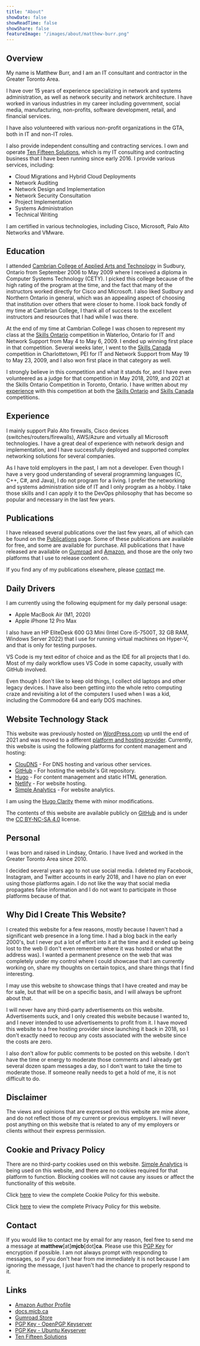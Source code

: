 ```yaml
---
title: "About"
showDate: false
showReadTime: false
showShare: false
featureImage: "/images/about/matthew-burr.png"
---
```


## Overview ##

My name is Matthew Burr, and I am an IT consultant and contractor in the Greater Toronto Area.

I have over 15 years of experience specializing in network and systems administration, as well as network security and network architecture. I have worked in various industries in my career including government, social media, manufacturing, non-profits, software development, retail, and financial services.

I have also volunteered with various non-profit organizations in the GTA, both in IT and non-IT roles.

I also provide independent consulting and contracting services. I own and operate [Ten Fifteen Solutions](https://tenfifteen.ca), which is my IT consulting and contracting business that I have been running since early 2016. I provide various services, including:

* Cloud Migrations and Hybrid Cloud Deployments
* Network Auditing
* Network Design and Implementation
* Network Security Consultation
* Project Implementation
* Systems Administration
* Technical Writing

I am certified in various technologies, including Cisco, Microsoft, Palo Alto Networks and VMware.

## Education ##

I attended [Cambrian College of Applied Arts and Technology](https://cambriancollege.ca/) in Sudbury, Ontario from September 2006 to May 2009 where I received a diploma in Computer Systems Technology (CETY). I picked this college because of the high rating of the program at the time, and the fact that many of the instructors worked directly for Cisco and Microsoft. I also liked Sudbury and Northern Ontario in general, which was an appealing aspect of choosing that institution over others that were closer to home. I look back fondly of my time at Cambrian College, I thank all of success to the excellent instructors and resources that I had while I was there.

At the end of my time at Cambrian College I was chosen to represent my class at the [Skills Ontario](http://www.skillsontario.com/) competition in Waterloo, Ontario for IT and Network Support from May 4 to May 6, 2009. I ended up winning first place in that competition. Several weeks later, I went to the [Skills Canada](https://www.skillscompetencescanada.com/) competition in Charlottetown, PEI for IT and Network Support from May 19 to May 23, 2009, and I also won first place in that category as well.

I strongly believe in this competition and what it stands for, and I have even volunteered as a judge for that competition in May 2018, 2019, and 2021 at the Skills Ontario Competition in Toronto, Ontario. I have written about my [experience](/blog/2024/04/28/skills-competition-retrospective/) with this competition at both the [Skills Ontario](/blog/2024/05/05/skills-ontario-2009-retrospective/) and [Skills Canada](/blog/2024/05/30/skills-canada-2009-retrospective/) competitions.

## Experience ##

I mainly support Palo Alto firewalls, Cisco devices (switches/routers/firewalls), AWS/Azure and virtually all Microsoft technologies. I have a great deal of experience with network design and implementation, and I have successfully deployed and supported complex networking solutions for several companies.

As I have told employers in the past, I am not a developer. Even though I have a very good understanding of several programming languages (C, C++, C#, and Java), I do not program for a living. I prefer the networking and systems administration side of IT and I only program as a hobby. I take those skills and I can apply it to the DevOps philosophy that has become so popular and necessary in the last few years.

## Publications ##

I have released several publications over the last few years, all of which can be found on the [Publications](/publications/) page. Some of these publications are available for free, and some are available for purchase. All publications that I have released are available on [Gumroad](https://store.mjcb.ca/) and [Amazon](https://www.amazon.com/author/matthewburr/), and those are the only two platforms that I use to release content on.

If you find any of my publications elsewhere, please [contact](#contact) me.

## Daily Drivers ##

I am currently using the following equipment for my daily personal usage:

* Apple MacBook Air (M1, 2020)
* Apple iPhone 12 Pro Max

I also have an HP EliteDesk 600 G3 Mini (Intel Core i5-7500T, 32 GB RAM, Windows Server 2022) that I use for running virtual machines on Hyper-V, and that is only for testing purposes.

VS Code is my text editor of choice and as the IDE for all projects that I do. Most of my daily workflow uses VS Code in some capacity, usually with GitHub involved.

Even though I don't like to keep old things, I collect old laptops and other legacy devices. I have also been getting into the whole retro computing craze and revisiting a lot of the computers I used when I was a kid, including the Commodore 64 and early DOS machines.

## Website Technology Stack ##

This website was previously hosted on [WordPress.com](https://wordpress.com/) up until the end of 2021 and was moved to a different [platform and hosting provider](/blog/2021/12/23/goodbye-wordpress-hello-hugo/). Currently, this website is using the following platforms for content management and hosting:

* [ClouDNS](https://www.cloudns.net/) - For DNS hosting and various other services.
* [GitHub](https://github.com/) - For hosting the website's Git repository.
* [Hugo](https://gohugo.io/) - For content management and static HTML generation.
* [Netlify](https://www.netlify.com/) - For website hosting.
* [Simple Analytics](https://www.simpleanalytics.com/) - For website analytics.

I am using the [Hugo Clarity](https://github.com/chipzoller/hugo-clarity) theme with minor modifications.

The contents of this website are available publicly on [GitHub](https://github.com/mjcb-public/mjcb.ca/) and is under the [CC BY-NC-SA 4.0](https://creativecommons.org/licenses/by-nc-sa/4.0/) license.

## Personal ##

I was born and raised in Lindsay, Ontario. I have lived and worked in the Greater Toronto Area since 2010.

I decided several years ago to not use social media. I deleted my Facebook, Instagram, and Twitter accounts in early 2018, and I have no plan on ever using those platforms again. I do not like the way that social media propagates false information and I do not want to participate in those platforms because of that.

## Why Did I Create This Website? ##

I created this website for a few reasons, mostly because I haven't had a significant web presence in a long time. I had a blog back in the early 2000's, but I never put a lot of effort into it at the time and it ended up being lost to the web (I don't even remember where it was hosted or what the address was). I wanted a permanent presence on the web that was completely under my control where I could showcase that I am currently working on, share my thoughts on certain topics, and share things that I find interesting.

I may use this website to showcase things that I have created and may be for sale, but that will be on a specific basis, and I will always be upfront about that.

I will never have any third-party advertisements on this website. Advertisements suck, and I only created this website because I wanted to, and I never intended to use advertisements to profit from it. I have moved this website to a free hosting provider since launching it back in 2018, so I don't exactly need to recoup any costs associated with the website since the costs are zero.

I also don't allow for public comments to be posted on this website. I don't have the time or energy to moderate those comments and I already get several dozen spam messages a day, so I don't want to take the time to moderate those. If someone really needs to get a hold of me, it is not difficult to do.

## Disclaimer ##

The views and opinions that are expressed on this website are mine alone, and do not reflect those of my current or previous employers. I will never post anything on this website that is related to any of my employers or clients without their express permission.

## Cookie and Privacy Policy ##

There are no third-party cookies used on this website. [Simple Analytics](https://www.simpleanalytics.com/) is being used on this website, and there are no cookies required for that platform to function. Blocking cookies will not cause any issues or affect the functionality of this website.

Click [here](/cookie-policy/) to view the complete Cookie Policy for this website.

Click [here](/privacy-policy/) to view the complete Privacy Policy for this website.

## Contact ##

If you would like to contact me by email for any reason, feel free to send me a message at **matthew**[at]**mjcb**[dot]**ca**. Please use this [PGP Key](https://keys.openpgp.org/vks/v1/by-fingerprint/E66CC936C624A4E993E9093671ECE9AD35D61875) for encryption if possible. I am not always prompt with responding to messages, so if you don't hear from me immediately it is not because I am ignoring the message, I just haven't had the chance to properly respond to it.

## Links ##

* [Amazon Author Profile](https://www.amazon.com/author/matthewburr/)
* [docs.mjcb.ca](https://docs.mjcb.ca/)
* [Gumroad Store](https://store.mjcb.ca/)
* [PGP Key - OpenPGP Keyserver](https://keys.openpgp.org/vks/v1/by-fingerprint/E66CC936C624A4E993E9093671ECE9AD35D61875)
* [PGP Key - Ubuntu Keyserver](https://keyserver.ubuntu.com/pks/lookup?op=get&search=0xe66cc936c624a4e993e9093671ece9ad35d61875)
* [Ten Fifteen Solutions](https://tenfifteen.ca/)
